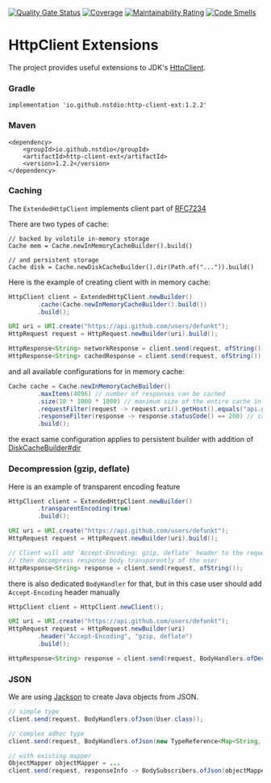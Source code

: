 [![Quality Gate Status](https://sonarcloud.io/api/project_badges/measure?project=nstdio_http-client-ext&metric=alert_status)](https://sonarcloud.io/dashboard?id=nstdio_http-client-ext)
[![Coverage](https://sonarcloud.io/api/project_badges/measure?project=nstdio_http-client-ext&metric=coverage)](https://sonarcloud.io/dashboard?id=nstdio_http-client-ext)
[![Maintainability Rating](https://sonarcloud.io/api/project_badges/measure?project=nstdio_http-client-ext&metric=sqale_rating)](https://sonarcloud.io/dashboard?id=nstdio_http-client-ext)
[![Code Smells](https://sonarcloud.io/api/project_badges/measure?project=nstdio_http-client-ext&metric=code_smells)](https://sonarcloud.io/dashboard?id=nstdio_http-client-ext)

# HttpClient Extensions

The project provides useful extensions to
JDK's [HttpClient](https://docs.oracle.com/en/java/javase/11/docs/api/java.net.http/java/net/http/HttpClient.html).

### Gradle

```
implementation 'io.github.nstdio:http-client-ext:1.2.2'
```

### Maven

```
<dependency>
    <groupId>io.github.nstdio</groupId>
    <artifactId>http-client-ext</artifactId>
    <version>1.2.2</version>
</dependency>
```

### Caching

The `ExtendedHttpClient` implements client part of [RFC7234](https://datatracker.ietf.org/doc/html/rfc7234)

There are two types of cache:
```
// backed by volotile in-memory storage
Cache mem = Cache.newInMemoryCacheBuilder().build()

// and persistent storage
Cache disk = Cache.newDiskCacheBuilder().dir(Path.of("...")).build()
```

Here is the example of creating client with in memory cache:

```java
HttpClient client = ExtendedHttpClient.newBuilder()
        .cache(Cache.newInMemoryCacheBuilder().build())
        .build();

URI uri = URI.create("https://api.github.com/users/defunkt");
HttpRequest request = HttpRequest.newBuilder(uri).build();

HttpResponse<String> networkResponse = client.send(request, ofString());
HttpResponse<String> cachedResponse = client.send(request, ofString());
```

and all available configurations for in memory cache:

```java
Cache cache = Cache.newInMemoryCacheBuilder()
        .maxItems(4096) // number of responses can be cached
        .size(10 * 1000 * 1000) // maximum size of the entire cache in bytes, -1 for no constraint
        .requestFilter(request -> request.uri().getHost().equals("api.github.com")) // cache only requests that match given predicate
        .responseFilter(response -> response.statusCode() == 200) // cache only responses that match given predicate
        .build();
```

the exact same configuration applies to persistent builder with addition of [DiskCacheBuilder#dir](https://github.com/nstdio/http-client-ext/blob/main/src/main/java/io/github/nstdio/http/ext/Cache.java#L163)

### Decompression (gzip, deflate)
Here is an example of transparent encoding feature

```java
HttpClient client = ExtendedHttpClient.newBuilder()
        .transparentEncoding(true)
        .build();

URI uri = URI.create("https://api.github.com/users/defunkt");
HttpRequest request = HttpRequest.newBuilder(uri).build();

// Client will add `Accept-Encoding: gzip, deflate` header to the request
// then decompress response body transparently of the user        
HttpResponse<String> response = client.send(request, ofString());
```

there is also dedicated `BodyHandler` for that, but in this case user should add `Accept-Encoding` header manually

```java
HttpClient client = HttpClient.newClient();

URI uri = URI.create("https://api.github.com/users/defunkt");
HttpRequest request = HttpRequest.newBuilder(uri)
        .header("Accept-Encoding", "gzip, deflate")
        .build();

HttpResponse<String> response = client.send(request, BodyHandlers.ofDecompressing(ofString()));
```

### JSON
We are using [Jackson](https://github.com/FasterXML/jackson-databind) to create Java objects from JSON.

```java
// simple type
client.send(request, BodyHandlers.ofJson(User.class));

// complex adhoc type
client.send(request, BodyHandlers.ofJson(new TypeReference<Map<String, List<String>>>() {}));

// with existing mapper
ObjectMapper objectMapper = ...
client.send(request, responseInfo -> BodySubscribers.ofJson(objectMapper, User.class));
```